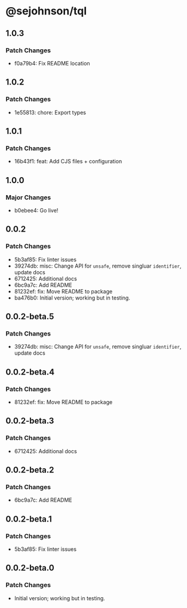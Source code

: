# @sejohnson/tql

## 1.0.3

### Patch Changes

- f0a79b4: Fix README location

## 1.0.2

### Patch Changes

- 1e55813: chore: Export types

## 1.0.1

### Patch Changes

- 16b43f1: feat: Add CJS files + configuration

## 1.0.0

### Major Changes

- b0ebee4: Go live!

## 0.0.2

### Patch Changes

- 5b3af85: Fix linter issues
- 39274db: misc: Change API for `unsafe`, remove singluar `identifier`, update docs
- 6712425: Additional docs
- 6bc9a7c: Add README
- 81232ef: fix: Move README to package
- ba476b0: Initial version; working but in testing.

## 0.0.2-beta.5

### Patch Changes

- 39274db: misc: Change API for `unsafe`, remove singluar `identifier`, update docs

## 0.0.2-beta.4

### Patch Changes

- 81232ef: fix: Move README to package

## 0.0.2-beta.3

### Patch Changes

- 6712425: Additional docs

## 0.0.2-beta.2

### Patch Changes

- 6bc9a7c: Add README

## 0.0.2-beta.1

### Patch Changes

- 5b3af85: Fix linter issues

## 0.0.2-beta.0

### Patch Changes

- Initial version; working but in testing.
